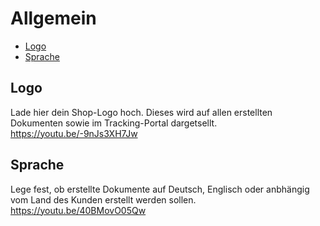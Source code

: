 # Allgemein

-   [Logo](#logo)
-   [Sprache](#language)

<a name="logo"></a>

## Logo

Lade hier dein Shop-Logo hoch. Dieses wird auf allen erstellten Dokumenten sowie im Tracking-Portal dargetsellt. <a class="video">https://youtu.be/-9nJs3XH7Jw</a>

<a name="language"></a>

## Sprache

Lege fest, ob erstellte Dokumente auf Deutsch, Englisch oder anbhängig vom Land des Kunden erstellt werden sollen. <a class="video">https://youtu.be/40BMovO05Qw</a>
